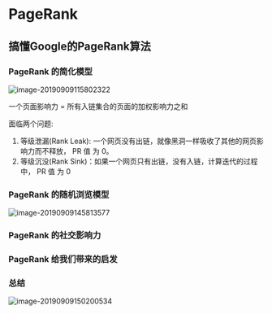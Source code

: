 # PageRank



## 搞懂Google的PageRank算法



### PageRank 的简化模型



![image-20190909115802322](/Users/lirawx/Documents/Notes/Learning/数据分析实战45/images/image-20190909115802322.png)



一个页面影响力 = 所有入链集合的页面的加权影响力之和

面临两个问题:

1. 等级泄漏(Rank Leak): 一个网页没有出链，就像黑洞一样吸收了其他的网页影响力而不释放， PR 值 为 0。
2. 等级沉没(Rank Sink)：如果一个网页只有出链，没有入链，计算迭代的过程中， PR 值 为 0



### PageRank 的随机浏览模型



![image-20190909145813577](/Users/lirawx/Documents/Notes/Learning/数据分析实战45/images/image-20190909145813577.png)



### PageRank 的社交影响力

### PageRank 给我们带来的启发

### 总结

![image-20190909150200534](/Users/lirawx/Documents/Notes/Learning/数据分析实战45/images/image-20190909150200534.png)



